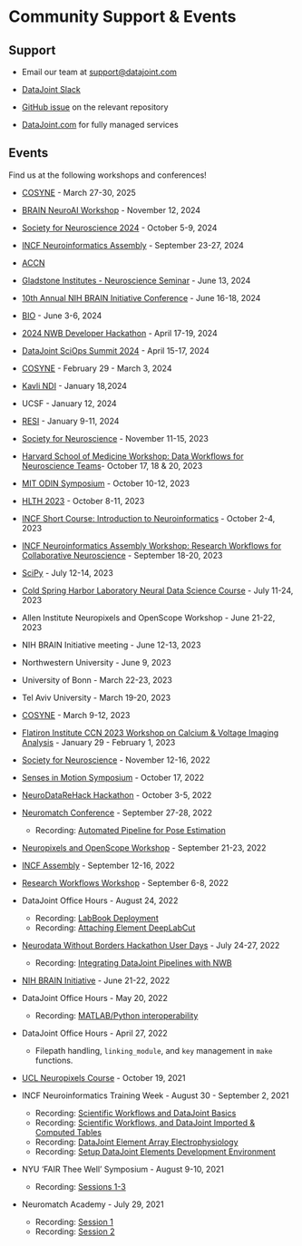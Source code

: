 # Community Support & Events

## Support

- Email our team at support@datajoint.com

- [DataJoint Slack](https://join.slack.com/t/datajoint/shared_invite/enQtMjkwNjQxMjI5MDk0LTQ3ZjFiZmNmNGVkYWFkYjgwYjdhNTBlZTBmMWEyZDc2NzZlYTBjOTNmYzYwOWRmOGFmN2MyYzU0OWQ0MWZiYTE)

- [GitHub issue](https://github.com/datajoint) on the relevant repository

- [DataJoint.com](https://www.datajoint.com) for fully managed services

## Events

Find us at the following workshops and conferences!

- [COSYNE](https://www.cosyne.org/) - March 27-30, 2025

- [BRAIN NeuroAI Workshop](https://n4solutionsllc.com/brainneuroai/) - November 12, 2024

- [Society for Neuroscience 2024](https://www.sfn.org/meetings/neuroscience-2024) -
  October 5-9, 2024

- [INCF Neuroinformatics Assembly](https://neuroinformatics.incf.org/) - September
  23-27, 2024

- [ACCN](https://neurosciencenetwork.org/)

- [Gladstone Institutes - Neuroscience Seminar](https://gladstone.org/neuroscience-seminar/neuroscience-seminar-series) -
  June 13, 2024

- [10th Annual NIH BRAIN Initiative Conference](https://braininitiative.nih.gov/news-events/events/10th-annual-brain-initiative-conference) -
  June 16-18, 2024

- [BIO](https://convention.bio.org/) - June 3-6, 2024

- [2024 NWB Developer Hackathon](https://try.datajoint.com/nwb-hackathon2024) - April
  17-19, 2024

- [DataJoint SciOps Summit 2024](https://try.datajoint.com/sciops-summit-2024) - April
  15-17, 2024

- [COSYNE](https://www.cosyne.org/) - February 29 - March 3, 2024

- [Kavli NDI](https://kavlijhu.org/events) - January 18,2024

- UCSF - January 12, 2024

- [RESI](https://resiconference.com/) - January 9-11, 2024

- [Society for Neuroscience](https://www.sfn.org/meetings/neuroscience-2023) - November
  11-15, 2023

- [Harvard School of Medicine Workshop: Data Workflows for Neuroscience Teams](https://try.datajoint.com/hmsworkshop)-
  October 17, 18 & 20, 2023

- [MIT ODIN Symposium](https://odin.mit.edu/schedule.html) - October 10-12, 2023

- [HLTH 2023](https://www.hlth.com/2023event) - October 8-11, 2023

- [INCF Short Course: Introduction to Neuroinformatics](https://datajoint.com/news/datajoint-presenter-incf-short-course) -
  October 2-4, 2023

- [INCF Neuroinformatics Assembly Workshop: Research Workflows for Collaborative Neuroscience](https://datajoint.com/news/datajoint-collaborative-research-workflows-workshop) -
  September 18-20, 2023

- [SciPy](https://www.scipy2023.scipy.org/) - July 12-14, 2023

- [Cold Spring Harbor Laboratory Neural Data Science Course](https://meetings.cshl.edu/courses.aspx?course=C-NEUDATA&year=23) -
  July 11-24, 2023

- Allen Institute Neuropixels and OpenScope Workshop - June 21-22, 2023

- NIH BRAIN Initiative meeting - June 12-13, 2023

- Northwestern University - June 9, 2023

- University of Bonn - March 22-23, 2023

- Tel Aviv University - March 19-20, 2023

- [COSYNE](https://www.cosyne.org/) - March 9-12, 2023

- [Flatiron Institute CCN 2023 Workshop on Calcium & Voltage Imaging Analysis](https://indico.flatironinstitute.org/event/3293/) -
  January 29 - February 1, 2023

- [Society for Neuroscience](https://www.sfn.org/meetings/neuroscience-2022) - November
  12-16, 2022

- [Senses in Motion Symposium](https://sensesinmotion.org/) - October 17, 2022

- [NeuroDataReHack Hackathon](https://alleninstitute.org/what-we-do/brain-science/events-training/2022-neurodatarehack-hackathon/) -
  October 3-5, 2022

- [Neuromatch Conference](https://conference.neuromatch.io/) - September 27-28, 2022

  - Recording:
    [Automated Pipeline for Pose Estimation](https://www.youtube.com/watch?v=T3GPNTV5NqM)

- [Neuropixels and OpenScope Workshop](https://alleninstitute.org/what-we-do/brain-science/events-training/2022-neuropixels-openscope-workshop/2022-workshop-attendee-information/) -
  September 21-23, 2022

- [INCF Assembly](https://neuroinformatics.incf.org/) - September 12-16, 2022

- [Research Workflows Workshop](https://github.com/datajoint/sciops-workshop) -
  September 6-8, 2022

- DataJoint Office Hours - August 24, 2022

  - Recording: [LabBook Deployment](https://www.youtube.com/watch?v=MgL_F1X8Z1M)
  - Recording:
    [Attaching Element DeepLabCut](https://www.youtube.com/watch?v=F0GD8h4iios)

- [Neurodata Without Borders Hackathon User Days](https://github.com/NeurodataWithoutBorders/nwb_hackathons/blob/main/HCK13_2022_Janelia/projects/PROJECTS.md) -
  July 24-27, 2022

  - Recording:
    [Integrating DataJoint Pipelines with NWB](https://www.youtube.com/watch?v=-8OuJ69XtWc)

- [NIH BRAIN Initiative](https://braininitiative.nih.gov/News-Events/event/8th-annual-brain-initiative-meeting) -
  June 21-22, 2022

- DataJoint Office Hours - May 20, 2022

  - Recording:
    [MATLAB/Python interoperability](https://www.youtube.com/watch?v=Y7JG2-B2O5U)

- DataJoint Office Hours - April 27, 2022

  - Filepath handling, `linking_module`, and `key` management in `make` functions.

- [UCL Neuropixels Course](https://www.ucl.ac.uk/neuropixels/training/2021-neuropixels-course) -
  October 19, 2021

- INCF Neuroinformatics Training Week - August 30 - September 2, 2021

  - Recording: [Scientific Workflows and DataJoint Basics](https://youtu.be/YOSNIW6vlQ8)
  - Recording:
    [Scientific Workflows, and DataJoint Imported & Computed Tables](https://youtu.be/dudHnEtT_30)
  - Recording: [DataJoint Element Array Electrophysiology](https://youtu.be/KQlGYOBq7ow)
  - Recording:
    [Setup DataJoint Elements Development Environment](https://youtu.be/1j_OQiQDJV0)

- NYU ‘FAIR Thee Well’ Symposium - August 9-10, 2021

  - Recording:
    [Sessions 1-3](https://www.youtube.com/watch?v=EyKC-VPP93k&list=PLoxm1_YI8Y4Mv0wUYiRinKkmqTxx2_Z3Y)

- Neuromatch Academy - July 29, 2021
  - Recording: [Session 1](https://www.crowdcast.io/e/nma2021/32)
  - Recording: [Session 2](https://www.crowdcast.io/e/nma2021/34)
